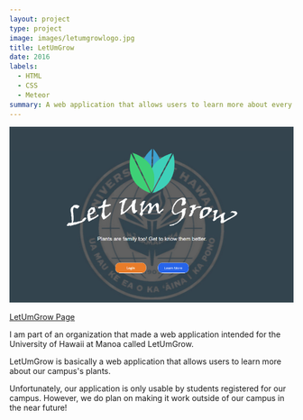 ```yaml
---
layout: project
type: project
image: images/letumgrowlogo.jpg
title: LetUmGrow
date: 2016
labels:
  - HTML
  - CSS
  - Meteor
summary: A web application that allows users to learn more about every plant on University of Hawaii at Manoa's campus.
---
```

<img src="../images/LetUmGrow.png" style="max-width:100%;">

[LetUmGrow Page](https://letumgrow.github.io/)

I am part of an organization that made a web application intended for the University of Hawaii at Manoa called LetUmGrow.

LetUmGrow is basically a web application that allows users to learn more about our campus's plants. 

Unfortunately, our application is only usable by students registered for our campus. However, we do plan on making it work outside of our campus in the near future!






